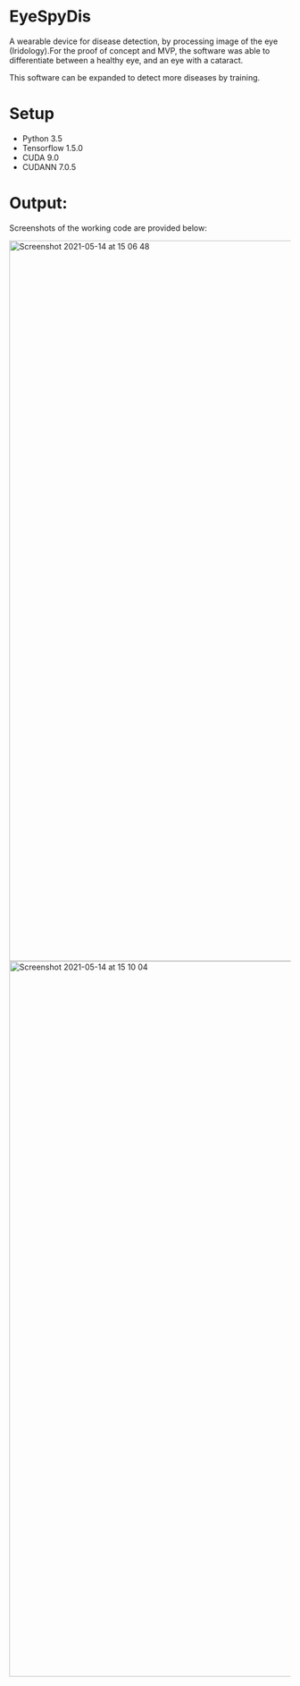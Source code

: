 
# EyeSpyDis
A wearable device for disease detection, by processing image of the eye (Iridology).For the proof of concept and MVP, the software was able to differentiate between a healthy eye, and an eye with a cataract.

This software can be expanded to detect more diseases by training.

# Setup
- Python 3.5
- Tensorflow 1.5.0
- CUDA 9.0
- CUDANN 7.0.5

# Output:
Screenshots of the working code are provided below:

<img width="1289" alt="Screenshot 2021-05-14 at 15 06 48" src="https://user-images.githubusercontent.com/60811574/118252100-07a96b80-b4c6-11eb-8805-af5b3e59a0cd.png">
<img width="1280" alt="Screenshot 2021-05-14 at 15 10 04" src="https://user-images.githubusercontent.com/60811574/118252530-7c7ca580-b4c6-11eb-9dd7-060dd1e7fb31.png">

